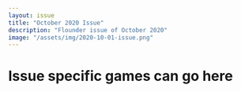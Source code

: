 ```yaml
---
layout: issue
title: "October 2020 Issue"
description: "Flounder issue of October 2020"
image: "/assets/img/2020-10-01-issue.png"
---
```


# Issue specific games can go here